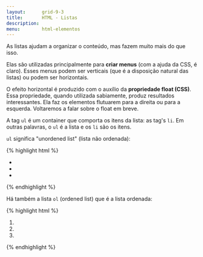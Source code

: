 ```yaml
---
layout:      grid-9-3
title:       HTML - Listas 
description:
menu:        html-elementos  
---
```


As listas ajudam a organizar o conteúdo, mas fazem muito mais do que isso. 

Elas são utilizadas principalmente para __criar menus__ (com a ajuda da CSS, é claro). Esses menus podem ser verticais
(que é a disposição natural das listas) ou podem ser horizontais.

O efeito horizontal é produzido com o auxílio da __propriedade float (CSS)__. Essa propriedade, quando utilizada sabiamente,
produz resultados interessantes. Ela faz os elementos flutuarem para a direita ou para a esquerda. Voltaremos a falar sobre
o float em breve.

A tag `ul` é um container que comporta os itens da lista: as tag's `li`. Em outras palavras, o `ul` é a lista e os `li`
são os itens.

`ul` significa "unordened list" (lista não ordenada): 

{% highlight html %}
<ul>
    <li></li>
    <li></li>
    <li></li>
</ul>
{% endhighlight %}

Há também a lista `ol` (ordened list) que é a lista ordenada:

{% highlight html %}
<ol>
    <li></li>
    <li></li>
    <li></li>
</ol>
{% endhighlight %}
